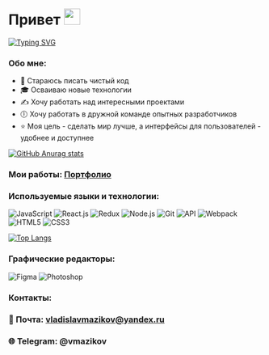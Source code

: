 <h1>Привет <img src="https://github.com/blackcater/blackcater/raw/main/images/Hi.gif" height="32"/></h1>

[![Typing SVG](https://readme-typing-svg.herokuapp.com?size=24&duration=3000&color=FFCC5B&width=500&height=40&lines=%D0%AF+front-end+%D1%80%D0%B0%D0%B7%D1%80%D0%B0%D0%B1%D0%BE%D1%82%D1%87%D0%B8%D0%BA)](https://git.io/typing-svg)

### Обо мне:
+ 🧼 Стараюсь писать чистый код
+ 🎓 Осваиваю новые технологии
+ ✍ Хочу работать над интересными проектами
+ 🕕 Хочу работать в дружной команде опытных разработчиков
+ ⭐️ Моя цель - сделать мир лучше, а интерфейсы для пользователей - удобнее и доступнее

[![GitHub Anurag stats](https://github-readme-stats.vercel.app/api?username=vmazikov&show_icons=true&theme=tokyonight)](https://github.com/anuraghazra/github-readme-stats)

### Мои работы: [Портфолио](https://github.com/vmazikov?tab=repositories)

### Используемые языки и технологии:
![JavaScript](https://img.shields.io/badge/-Javascript-0d1117?style=for-the-badge&logo=Javascript)
![React.js](https://img.shields.io/badge/-React.js-0d1117?style=for-the-badge&logo=React)
![Redux](https://img.shields.io/badge/-Redux-0d1117?style=for-the-badge&logo=Redux)
![Node.js](https://img.shields.io/badge/-Node.js-0d1117?style=for-the-badge&logo=Node)
![Git](https://img.shields.io/badge/-Git-0d1117?style=for-the-badge&logo=Git)
![API](https://img.shields.io/badge/-REST&#032;API-0d1117?style=for-the-badge)
![Webpack](https://img.shields.io/badge/-Webpack-0d1117?style=for-the-badge&logo=Webpack)
![HTML5](https://img.shields.io/badge/-HTML-0d1117?style=for-the-badge&logo=html5)
![CSS3](https://img.shields.io/badge/-CSS-0d1117?style=for-the-badge&logo=css3)

[![Top Langs](https://github-readme-stats.vercel.app/api/top-langs/?username=vmazikov&layout=compact&theme=tokyonight)](https://github.com/anuraghazra/github-readme-stats)

### Графические редакторы:
![Figma](https://img.shields.io/badge/-Figma-0d1117?style=for-the-badge&logo=Figma)
![Photoshop](https://img.shields.io/badge/-Photoshop-0d1117?style=for-the-badge&logo=Photoshop)

### Контакты:
### 📧 Почта: vladislavmazikov@yandex.ru
### 🌐 Telegram: @vmazikov
